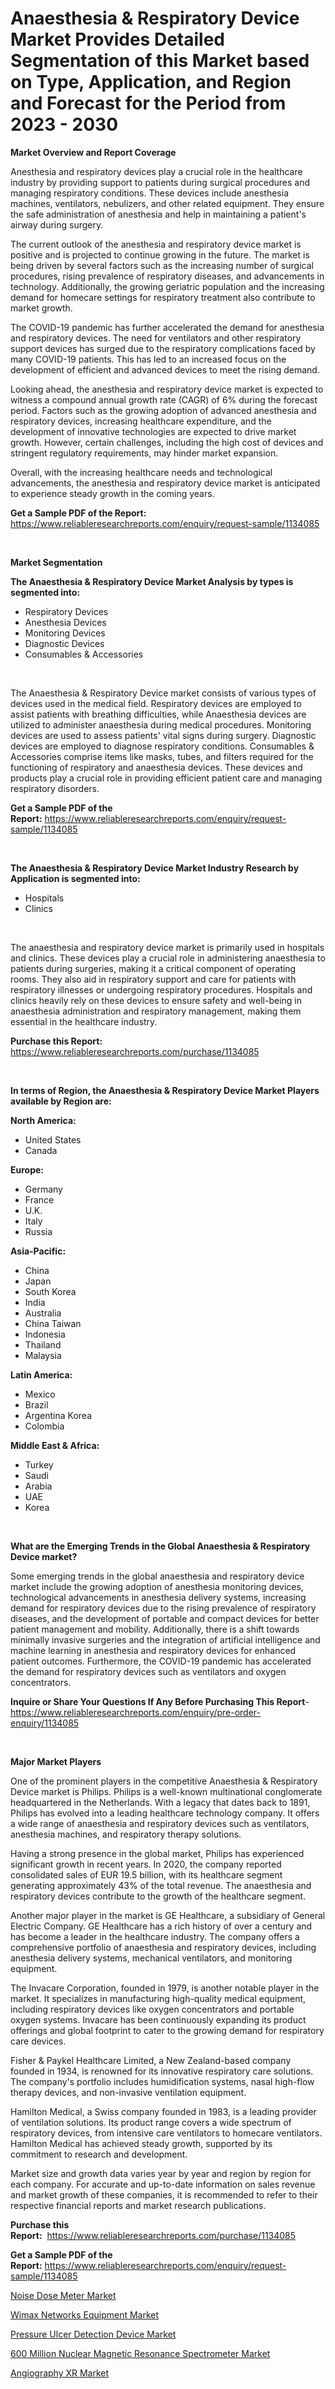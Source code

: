 <p><h1>Anaesthesia & Respiratory Device Market Provides Detailed Segmentation of this Market based on Type, Application, and Region and Forecast for the Period from 2023 - 2030</h1></p><p><strong>Market Overview and Report Coverage</strong></p>
<p><p>Anesthesia and respiratory devices play a crucial role in the healthcare industry by providing support to patients during surgical procedures and managing respiratory conditions. These devices include anesthesia machines, ventilators, nebulizers, and other related equipment. They ensure the safe administration of anesthesia and help in maintaining a patient's airway during surgery.</p><p>The current outlook of the anesthesia and respiratory device market is positive and is projected to continue growing in the future. The market is being driven by several factors such as the increasing number of surgical procedures, rising prevalence of respiratory diseases, and advancements in technology. Additionally, the growing geriatric population and the increasing demand for homecare settings for respiratory treatment also contribute to market growth.</p><p>The COVID-19 pandemic has further accelerated the demand for anesthesia and respiratory devices. The need for ventilators and other respiratory support devices has surged due to the respiratory complications faced by many COVID-19 patients. This has led to an increased focus on the development of efficient and advanced devices to meet the rising demand.</p><p>Looking ahead, the anesthesia and respiratory device market is expected to witness a compound annual growth rate (CAGR) of 6% during the forecast period. Factors such as the growing adoption of advanced anesthesia and respiratory devices, increasing healthcare expenditure, and the development of innovative technologies are expected to drive market growth. However, certain challenges, including the high cost of devices and stringent regulatory requirements, may hinder market expansion.</p><p>Overall, with the increasing healthcare needs and technological advancements, the anesthesia and respiratory device market is anticipated to experience steady growth in the coming years.</p></p>
<p><strong>Get a Sample PDF of the Report:</strong> <a href="https://www.reliableresearchreports.com/enquiry/request-sample/1134085">https://www.reliableresearchreports.com/enquiry/request-sample/1134085</a></p>
<p>&nbsp;</p>
<p><strong>Market Segmentation</strong></p>
<p><strong>The Anaesthesia & Respiratory Device Market Analysis by types is segmented into:</strong></p>
<p><ul><li>Respiratory Devices</li><li>Anesthesia Devices</li><li>Monitoring Devices</li><li>Diagnostic Devices</li><li>Consumables & Accessories</li></ul></p>
<p>&nbsp;</p>
<p><p>The Anaesthesia & Respiratory Device market consists of various types of devices used in the medical field. Respiratory devices are employed to assist patients with breathing difficulties, while Anaesthesia devices are utilized to administer anaesthesia during medical procedures. Monitoring devices are used to assess patients' vital signs during surgery. Diagnostic devices are employed to diagnose respiratory conditions. Consumables & Accessories comprise items like masks, tubes, and filters required for the functioning of respiratory and anaesthesia devices. These devices and products play a crucial role in providing efficient patient care and managing respiratory disorders.</p></p>
<p><strong>Get a Sample PDF of the Report:</strong>&nbsp;<a href="https://www.reliableresearchreports.com/enquiry/request-sample/1134085">https://www.reliableresearchreports.com/enquiry/request-sample/1134085</a></p>
<p>&nbsp;</p>
<p><strong>The Anaesthesia & Respiratory Device Market Industry Research by Application is segmented into:</strong></p>
<p><ul><li>Hospitals</li><li>Clinics</li></ul></p>
<p>&nbsp;</p>
<p><p>The anaesthesia and respiratory device market is primarily used in hospitals and clinics. These devices play a crucial role in administering anaesthesia to patients during surgeries, making it a critical component of operating rooms. They also aid in respiratory support and care for patients with respiratory illnesses or undergoing respiratory procedures. Hospitals and clinics heavily rely on these devices to ensure safety and well-being in anaesthesia administration and respiratory management, making them essential in the healthcare industry.</p></p>
<p><strong>Purchase this Report:</strong>&nbsp; <a href="https://www.reliableresearchreports.com/purchase/1134085">https://www.reliableresearchreports.com/purchase/1134085</a></p>
<p>&nbsp;</p>
<p><strong>In terms of Region, the Anaesthesia & Respiratory Device Market Players available by Region are:</strong></p>
<p>
    <p> <strong> North America: </strong>
        <ul>
            <li>United States</li>
            <li>Canada</li>
        </ul>
        </p> 
    <p> <strong> Europe: </strong>
        <ul>
            <li>Germany</li>
            <li>France</li>
            <li>U.K.</li>
            <li>Italy</li>
            <li>Russia</li>
        </ul>
        </p> 
    <p> <strong> Asia-Pacific: </strong>
        <ul>
            <li>China</li>
            <li>Japan</li>
            <li>South Korea</li>
            <li>India</li>
            <li>Australia</li>
            <li>China Taiwan</li>
            <li>Indonesia</li>
            <li>Thailand</li>
            <li>Malaysia</li>
        </ul>
        </p> 
    <p> <strong> Latin America: </strong>
        <ul>
            <li>Mexico</li>
            <li>Brazil</li>
            <li>Argentina Korea</li>
            <li>Colombia</li>
        </ul>
        </p> 
    <p> <strong> Middle East & Africa: </strong>
        <ul>
            <li>Turkey</li>
            <li>Saudi</li>
            <li>Arabia</li>
            <li>UAE</li>
            <li>Korea</li>
        </ul>
    </p>
    </p>
<p>&nbsp;</p>
<p><strong>What are the Emerging Trends in the Global Anaesthesia & Respiratory Device market?</strong></p>
<p><p>Some emerging trends in the global anaesthesia and respiratory device market include the growing adoption of anesthesia monitoring devices, technological advancements in anesthesia delivery systems, increasing demand for respiratory devices due to the rising prevalence of respiratory diseases, and the development of portable and compact devices for better patient management and mobility. Additionally, there is a shift towards minimally invasive surgeries and the integration of artificial intelligence and machine learning in anesthesia and respiratory devices for enhanced patient outcomes. Furthermore, the COVID-19 pandemic has accelerated the demand for respiratory devices such as ventilators and oxygen concentrators.</p></p>
<p><strong>Inquire or Share Your Questions If Any Before Purchasing This Report</strong>- <a href="https://www.reliableresearchreports.com/enquiry/pre-order-enquiry/1134085">https://www.reliableresearchreports.com/enquiry/pre-order-enquiry/1134085</a></p>
<p>&nbsp;</p>
<p><strong>Major Market Players</strong></p>
<p><p>One of the prominent players in the competitive Anaesthesia & Respiratory Device market is Philips. Philips is a well-known multinational conglomerate headquartered in the Netherlands. With a legacy that dates back to 1891, Philips has evolved into a leading healthcare technology company. It offers a wide range of anaesthesia and respiratory devices such as ventilators, anesthesia machines, and respiratory therapy solutions.</p><p>Having a strong presence in the global market, Philips has experienced significant growth in recent years. In 2020, the company reported consolidated sales of EUR 19.5 billion, with its healthcare segment generating approximately 43% of the total revenue. The anaesthesia and respiratory devices contribute to the growth of the healthcare segment.</p><p>Another major player in the market is GE Healthcare, a subsidiary of General Electric Company. GE Healthcare has a rich history of over a century and has become a leader in the healthcare industry. The company offers a comprehensive portfolio of anaesthesia and respiratory devices, including anesthesia delivery systems, mechanical ventilators, and monitoring equipment.</p><p>The Invacare Corporation, founded in 1979, is another notable player in the market. It specializes in manufacturing high-quality medical equipment, including respiratory devices like oxygen concentrators and portable oxygen systems. Invacare has been continuously expanding its product offerings and global footprint to cater to the growing demand for respiratory care devices.</p><p>Fisher & Paykel Healthcare Limited, a New Zealand-based company founded in 1934, is renowned for its innovative respiratory care solutions. The company's portfolio includes humidification systems, nasal high-flow therapy devices, and non-invasive ventilation equipment.</p><p>Hamilton Medical, a Swiss company founded in 1983, is a leading provider of ventilation solutions. Its product range covers a wide spectrum of respiratory devices, from intensive care ventilators to homecare ventilators. Hamilton Medical has achieved steady growth, supported by its commitment to research and development.</p><p>Market size and growth data varies year by year and region by region for each company. For accurate and up-to-date information on sales revenue and market growth of these companies, it is recommended to refer to their respective financial reports and market research publications.</p></p>
<p><strong>Purchase this Report:</strong>&nbsp;&nbsp;<a href="https://www.reliableresearchreports.com/purchase/1134085">https://www.reliableresearchreports.com/purchase/1134085</a></p>
<p></p>
<p><strong>Get a Sample PDF of the Report:</strong>&nbsp;<a href="https://www.reliableresearchreports.com/enquiry/request-sample/1134085">https://www.reliableresearchreports.com/enquiry/request-sample/1134085</a></p>
<p><p><a href="https://www.linkedin.com/pulse/noise-dose-meter-market-share-amp-new-trends-analysis-report/">Noise Dose Meter Market</a></p><p><a href="https://medium.com/@chasegibson1901/wimax-networks-equipment-market-share-evolution-and-market-growth-trends-2023-2030-c49a0c93fafa">Wimax Networks Equipment Market</a></p><p><a href="https://www.linkedin.com/pulse/pressure-ulcer-detection-device-market-research/">Pressure Ulcer Detection Device Market</a></p><p><a href="https://www.linkedin.com/pulse/600-million-nuclear-magnetic-resonance-spectrometer-3f/">600 Million Nuclear Magnetic Resonance Spectrometer Market</a></p><p><a href="https://medium.com/@joshuahintz2023/angiography-xr-market-research-report-its-history-and-forecast-2023-to-2030-a28e7bff2c8b">Angiography XR Market</a></p></p>